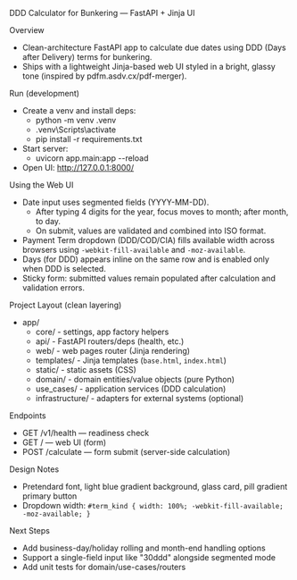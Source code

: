 DDD Calculator for Bunkering — FastAPI + Jinja UI

Overview
- Clean-architecture FastAPI app to calculate due dates using DDD (Days after Delivery) terms for bunkering.
- Ships with a lightweight Jinja-based web UI styled in a bright, glassy tone (inspired by pdfm.asdv.cx/pdf-merger).

Run (development)
- Create a venv and install deps:
  - python -m venv .venv
  - .venv\Scripts\activate
  - pip install -r requirements.txt
- Start server:
  - uvicorn app.main:app --reload
- Open UI: http://127.0.0.1:8000/

Using the Web UI
- Date input uses segmented fields (YYYY-MM-DD).
  - After typing 4 digits for the year, focus moves to month; after month, to day.
  - On submit, values are validated and combined into ISO format.
- Payment Term dropdown (DDD/COD/CIA) fills available width across browsers using `-webkit-fill-available` and `-moz-available`.
- Days (for DDD) appears inline on the same row and is enabled only when DDD is selected.
- Sticky form: submitted values remain populated after calculation and validation errors.

Project Layout (clean layering)
- app/
  - core/           - settings, app factory helpers
  - api/            - FastAPI routers/deps (health, etc.)
  - web/            - web pages router (Jinja rendering)
  - templates/      - Jinja templates (`base.html`, `index.html`)
  - static/         - static assets (CSS)
  - domain/         - domain entities/value objects (pure Python)
  - use_cases/      - application services (DDD calculation)
  - infrastructure/ - adapters for external systems (optional)

Endpoints
- GET /v1/health — readiness check
- GET / — web UI (form)
- POST /calculate — form submit (server-side calculation)

Design Notes
- Pretendard font, light blue gradient background, glass card, pill gradient primary button
- Dropdown width: `#term_kind { width: 100%; -webkit-fill-available; -moz-available; }`

Next Steps
- Add business-day/holiday rolling and month-end handling options
- Support a single-field input like "30ddd" alongside segmented mode
- Add unit tests for domain/use-cases/routers
